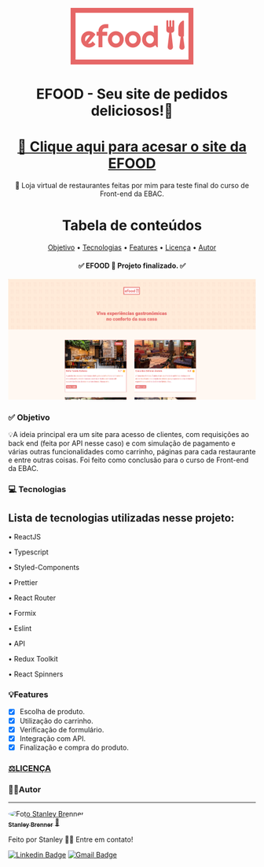 <div align="center">
  
![Logo EFOOD](./src/assets/images/logo.svg)

<h1 align="center">EFOOD - Seu site de pedidos deliciosos!🍴</h1>

<h1 align="center">
    <a href="https://efood-blue.vercel.app">🔗 Clique aqui para acesar o  site da EFOOD</a>
</h1>

<p align="center">🚀 Loja virtual de restaurantes feitas por mim para teste final do curso de Front-end da EBAC.</p>

Tabela de conteúdos
=================
<p align="center">
 <a href="#-objetivo">Objetivo</a> •
 <a href="#-tecnologias">Tecnologias</a> • 
 <a href="#features">Features</a> • 
 <a href="https://github.com/StaanB/EPLAY/blob/main/LICENSE">Licença</a> • 
 <a href="#autor">Autor</a>
</p>

<h4 align="center"> 
	✅ EFOOD 🚀 Projeto finalizado.  ✅
</h4>
</div>

![Print da tela](./src/assets/images/foto-efood-site.png)

### ✅ Objetivo

<p>💡A ideia principal era um site para acesso de clientes, com requisições ao back end (feita por API nesse caso) e com simulação de pagamento e várias outras funcionalidades como carrinho, páginas para cada restaurante e entre outras coisas. Foi feito como conclusão para o curso de Front-end da EBAC.</p>

### 💻 Tecnologias

<h2>Lista de tecnologias utilizadas nesse projeto: </h2>
<p>• ReactJS</p>
<p>• Typescript</p>
<p>• Styled-Components</p>
<p>• Prettier</p>
<p>• React Router</p>
<p>• Formix</p>
<p>• Eslint</p>
<p>• API</p>
<p>• Redux Toolkit</p>
<p>• React Spinners</p>


### 💡Features

- [x] Escolha de produto.
- [x] Utilização do carrinho.
- [x] Verificação de formulário.
- [x] Integração com API.
- [x] Finalização e compra do produto.

<h3><a href="https://github.com/StaanB/EFOOD/blob/main/LICENSE">⚖️LICENÇA</a></h3>

### 🧑🏻Autor
---

<a href="https://github.com/StaanB">
 <img style="border-radius: 50%;" src="https://avatars.githubusercontent.com/u/86057261?v=4" width="100px;" alt="Foto Stanley Brenner"/>
 <br />
 <sub><b>Stanley Brenner</b></sub></a> <a href="https://stanley-b.vercel.app/" title="Stanley">🚀</a>


Feito por Stanley 👋🏽 Entre em contato!

[![Linkedin Badge](https://img.shields.io/badge/-Stanley-blue?style=flat-square&logo=Linkedin&logoColor=white&link=https://www.linkedin.com/in/stanley-brenner-front-end/)](https://www.linkedin.com/in/stanley-brenner-front-end/) 
[![Gmail Badge](https://img.shields.io/badge/-stanleybrenner@gmail.com-c14438?style=flat-square&logo=Gmail&logoColor=white&link=mailto:stanleybrenner@gmail.com)](mailto:stanleybrenner@gmail.com)


